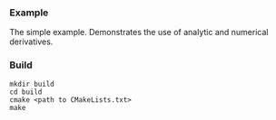 ### Example

The simple example. Demonstrates the use of analytic and numerical derivatives.

### Build
```
mkdir build
cd build
cmake <path to CMakeLists.txt>
make
```

